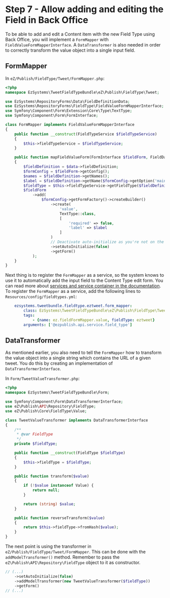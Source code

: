 # Step 7 - Allow adding and editing the Field in Back Office

To be able to add and edit a Content item with the new Field Type using Back Office,
you will implement a `FormMapper` with `FieldValueFormMapperInterface`.
A `DataTransformer` is also needed in order to correctly transform the value object into a single input field.

## FormMapper

In `eZ/Publish/FieldType/Tweet/FormMapper.php`:

``` php
<?php
namespace EzSystems\TweetFieldTypeBundle\eZ\Publish\FieldType\Tweet;

use EzSystems\RepositoryForms\Data\FieldDefinitionData;
use EzSystems\RepositoryForms\FieldType\FieldValueFormMapperInterface;
use Symfony\Component\Form\Extension\Core\Type\TextType;
use Symfony\Component\Form\FormInterface;

class FormMapper implements FieldValueFormMapperInterface
{
    public function __construct(FieldTypeService $fieldTypeService)
    {
        $this->fieldTypeService = $fieldTypeService;
    }

    public function mapFieldValueForm(FormInterface $fieldForm, FieldData $data)
    {
        $fieldDefinition = $data->fieldDefinition;
        $formConfig = $fieldForm->getConfig();
        $names = $fieldDefinition->getNames();
        $label = $fieldDefinition->getName($formConfig->getOption('mainLanguageCode')) ?: reset($names);
        $fieldType = $this->fieldTypeService->getFieldType($fieldDefinition->fieldTypeIdentifier);
        $fieldForm
            ->add(
                $formConfig->getFormFactory()->createBuilder()
                    ->create(
                        'value',
                        TextType::class,
                        [
                            'required' => false,
                            'label' => $label
                        ]
                    )
                    // Deactivate auto-initialize as you're not on the root form.
                    ->setAutoInitialize(false)
                    ->getForm()
            );
    }
}
```

Next thing is to register the `FormMapper` as a service, so the system knows to use it
to automatically add the input field to the Content Type edit form.
You can read more about [services and service container in the documentation](../../guide/service_container.md).
To register the `FormMapper` as a service, add the following lines to `Resources/config/fieldtypes.yml`:

``` yml
    ezsystems.tweetbundle.fieldtype.eztweet.form_mapper:
        class: EzSystems\TweetFieldTypeBundle\eZ\Publish\FieldType\Tweet\FormMapper
        tags:
            - {name: ez.fieldFormMapper.value, fieldType: eztweet}
        arguments: ['@ezpublish.api.service.field_type']
```

## DataTransformer

As mentioned earlier, you also need to tell the `FormMapper` how to transform the value object
into a single string which contains the URL of a given tweet.
You do this by creating an implementation of `DataTransformerInterface`.

In `Form/TweetValueTransformer.php`:

``` php
<?php
namespace EzSystems\TweetFieldTypeBundle\Form;

use Symfony\Component\Form\DataTransformerInterface;
use eZ\Publish\API\Repository\FieldType;
use eZ\Publish\Core\FieldType\Value;

class TweetValueTransformer implements DataTransformerInterface
{
    /**
     * @var FieldType
     */
    private $fieldType;

    public function __construct(FieldType $fieldType)
    {
        $this->fieldType = $fieldType;
    }

    public function transform($value)
    {
        if (!$value instanceof Value) {
            return null;
        }

        return (string) $value;
    }

    public function reverseTransform($value)
    {
        return $this->fieldType->fromHash($value);
    }
}
```

The next point is using the transformer in `eZ/Publish/FieldType/Tweet/FormMapper`.
This can be done with the `addModelTransformer()` method.
Remember to pass the `eZ\Publish\API\Repository\FieldType` object to it as constructor.

``` php
// (...)
    ->setAutoInitialize(false)
    ->addModelTransformer(new TweetValueTransformer($fieldType))
    ->getForm()
// (...)
```
